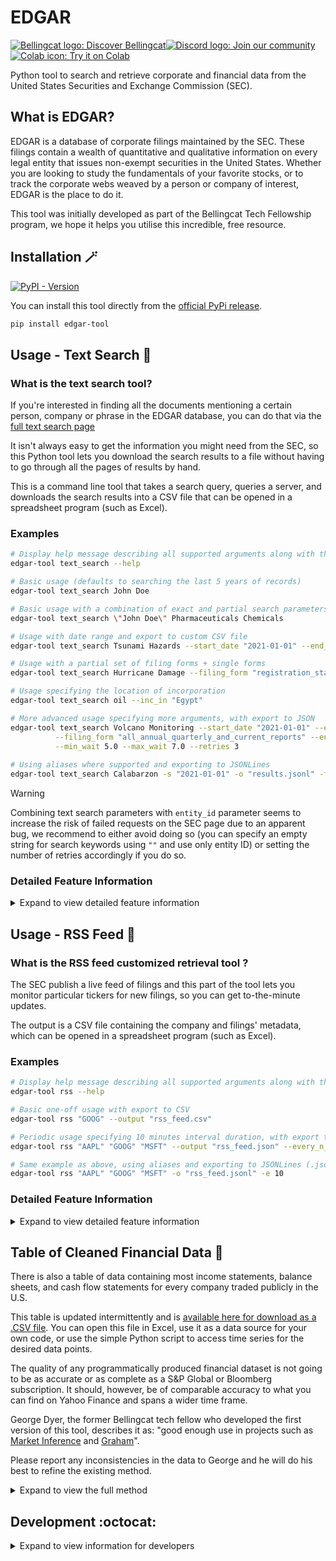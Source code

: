 # EDGAR

<a href="https://www.bellingcat.com"><img alt="Bellingcat logo: Discover Bellingcat" src="https://img.shields.io/badge/Discover%20Bellingcat-%20?style=for-the-badge&logo=data%3Aimage%2Fpng%3Bbase64%2CiVBORw0KGgoAAAANSUhEUgAAAA4AAAAYCAYAAADKx8xXAAABhGlDQ1BJQ0MgcHJvZmlsZQAAKJF9kT1Iw0AcxV9TS0UqDnZQEcxQneyiIo6likWwUNoKrTqYXPoFTRqSFBdHwbXg4Mdi1cHFWVcHV0EQ%2FABxdnBSdJES%2F5cUWsR4cNyPd%2Fced%2B8AoVllqtkTA1TNMtKJuJjLr4rBVwQwhhBEDEvM1JOZxSw8x9c9fHy9i%2FIs73N%2Fjn6lYDLAJxLHmG5YxBvEs5uWznmfOMzKkkJ8Tjxp0AWJH7kuu%2FzGueSwwDPDRjY9TxwmFktdLHcxKxsq8QxxRFE1yhdyLiuctzir1Tpr35O%2FMFTQVjJcpzmKBJaQRIo6klFHBVVYiNKqkWIiTftxD%2F%2BI40%2BRSyZXBYwcC6hBheT4wf%2Fgd7dmcXrKTQrFgcCLbX%2BMA8FdoNWw7e9j226dAP5n4Err%2BGtNYO6T9EZHixwBA9vAxXVHk%2FeAyx1g6EmXDMmR%2FDSFYhF4P6NvygODt0Dfmttbex%2BnD0CWulq%2BAQ4OgYkSZa97vLu3u7d%2Fz7T7%2BwHEU3LHAa%2FQ6gAAAAZiS0dEAAAAAAAA%2BUO7fwAAAAlwSFlzAAAuIwAALiMBeKU%2FdgAAAAd0SU1FB%2BgFHwwiMH4odB4AAAAZdEVYdENvbW1lbnQAQ3JlYXRlZCB3aXRoIEdJTVBXgQ4XAAAA50lEQVQ4y82SvWpCQRCFz25ERSJiCNqlUiS1b5AuEEiZIq1NOsGXCKms0wXSp9T6dskDiFikyiPc%2FrMZyf3FXSGQ0%2BzuzPl2ZoeVKgQ0gQ2wBVpVHlcDkjM5V%2FJ5nag6sJ%2FZX%2Bh%2FC7gEhqeAFKf7p1M9aB3b5oN1OomB7g1axUBPBr3GQHODHmOgqUF3MZAzKI2d4LWBV4H%2BMXDuJd1a7Cew1k7SwksaHC4LqNaw7aeX9GWHXkC1G1sTAS17Y3Kk2lnp4wNLiz0DrgLq8qt2MfmSSabAO%2FBBXp26dtrADPjOmN%2BAUdG7B3cE61l5hOZiAAAAAElFTkSuQmCC&logoColor=%23fff&color=%23000"></a><!--
--><a href="https://discord.gg/bellingcat"><img alt="Discord logo: Join our community" src="https://img.shields.io/badge/Join%20our%20community-%20?style=for-the-badge&logo=discord&logoColor=%23fff&color=%235865F2"></a><!--
--><a href="https://colab.research.google.com/github/bellingcat/EDGAR/blob/main/notebook/Bellingcat_EDGAR_Tool.ipynb"><img alt="Colab icon: Try it on Colab" src="https://img.shields.io/badge/Try%20it%20on%20Colab-%20?style=for-the-badge&logo=googlecolab&logoColor=fff&logoSize=auto&color=e8710a">
</a>

Python tool to search and retrieve corporate and financial data from the United States Securities and Exchange Commission (SEC). 

## What is EDGAR? 

EDGAR is a database of corporate filings maintained by the SEC. 
These filings contain a wealth of quantitative and qualitative information on every legal entity that issues non-exempt securities in the United States. 
Whether you are looking to study the fundamentals of your favorite stocks, or to track the corporate webs weaved by a person or company of interest, EDGAR is the place to do it.

This tool was initially developed as part of the Bellingcat Tech Fellowship program, we hope it helps you utilise this incredible, free resource.

## Installation :magic_wand:

[![PyPI - Version](https://img.shields.io/pypi/v/edgar-tool)
](https://pypi.org/project/edgar-tool/)

You can install this tool directly from the [official PyPi release](https://pypi.org/project/edgar-tool/).

```bash
pip install edgar-tool
```

## Usage - Text Search :mag_right:

### What is the text search tool?

If you're interested in finding all the documents mentioning a certain person, company or phrase in the EDGAR database, you can do that via the [full text search page](https://www.sec.gov/edgar/search/#)

It isn't always easy to get the information you might need from the SEC, so this Python tool lets you download the search results to a file without having to go through all the pages of results by hand.

This is a command line tool that takes a search query, queries a server, and downloads the search results into a CSV file that can be opened in a spreadsheet program (such as Excel).

### Examples

```bash
# Display help message describing all supported arguments along with their usage, aliases and eventual default values (type q to exit)
edgar-tool text_search --help

# Basic usage (defaults to searching the last 5 years of records)
edgar-tool text_search John Doe

# Basic usage with a combination of exact and partial search parameters
edgar-tool text_search \"John Doe\" Pharmaceuticals Chemicals

# Usage with date range and export to custom CSV file
edgar-tool text_search Tsunami Hazards --start_date "2021-01-01" --end_date "2021-12-31" --output "results.csv"

# Usage with a partial set of filing forms + single forms 
edgar-tool text_search Hurricane Damage --filing_form "registration_statements" --single_forms "['1-K', '1-SA']"

# Usage specifying the location of incorporation
edgar-tool text_search oil --inc_in "Egypt"

# More advanced usage specifying more arguments, with export to JSON
edgar-tool text_search Volcano Monitoring --start_date "2021-01-01" --end_date "2021-12-31" --output "results.json"\
          --filing_form "all_annual_quarterly_and_current_reports" --entity_id "0001030717" \
          --min_wait 5.0 --max_wait 7.0 --retries 3
          
# Using aliases where supported and exporting to JSONLines
edgar-tool text_search Calabarzon -s "2021-01-01" -o "results.jsonl" -f "all_annual_quarterly_and_current_reports" -r 3 -h
```

> [!WARNING]
> Combining text search parameters with `entity_id` parameter seems to increase the risk of failed requests on the SEC page due to an apparent bug, we recommend to either avoid doing so (you can specify an empty string for search keywords using `""` and use only entity ID) or setting the number of retries accordingly if you do so.

### Detailed Feature Information

<details>
<summary>Expand to view detailed feature information</summary>

#### Search parameters

Most search parameters from the EDGAR text search page are supported, including:
- `Document word or phrase` (mandatory)
- `Company name, ticker or CIK, or individual's name` (optional)
- `Filing category` (optional)
- `Filed from` and `Filed to` dates (optional)
- `Principal executive offices in` or `Incorporated in` (optional)

Currently unsupported search parameters are:
- `Filed date ranges` (since the same behavior can be achieved with `Filed from` and `Filed to` dates)

#### Output formats

Currently supported outputs formats are:
- CSV
- JSONLines (one JSON object per line)

Output format is determined by the file extension of the output file path. 
Accepted values are `.csv` and `.jsonl` (case-insensitive).

#### Retries

The tool supports retries in case of failed requests. Retries can be configured with the `--retries` argument, and the wait time between retries will be a random number between `--min_wait` and `--max_wait` arguments.

</details>

## Usage - RSS Feed :card_index:

### What is the RSS feed customized retrieval tool ?

The SEC publish a live feed of filings and this part of the tool lets you monitor particular tickers for new filings, so you can get to-the-minute updates.

The output is a CSV file containing the company and filings' metadata, which can be opened in a spreadsheet program (such as Excel).

### Examples

```bash
# Display help message describing all supported arguments along with their usage, aliases and eventual default values (type q to exit)
edgar-tool rss --help

# Basic one-off usage with export to CSV
edgar-tool rss "GOOG" --output "rss_feed.csv"

# Periodic usage specifying 10 minutes interval duration, with export to JSON
edgar-tool rss "AAPL" "GOOG" "MSFT" --output "rss_feed.json" --every_n_mins 10

# Same example as above, using aliases and exporting to JSONLines (.jsonl)
edgar-tool rss "AAPL" "GOOG" "MSFT" -o "rss_feed.jsonl" -e 10
```

### Detailed Feature Information

<details>
<summary>Expand to view detailed feature information</summary>

#### Companies CIK to Ticker mapping

Since the RSS feed uses CIKs instead of tickers, the tool includes a mapping of CIKs to tickers, which is used to filter the feed by ticker.
This mapping is obtained from the [SEC website](https://www.sec.gov/files/company_tickers.json) and is updated on user request.

#### Periodic retrieval

The RSS feed data returns the last 200 filings and is updated every 10 minutes (which doesn't mean all tickers are updated every 10 minutes).
The tool can fetch the feed either once on-demand, or at regular intervals.

</details>

## Table of Cleaned Financial Data :bank:

There is also a table of data containing most income statements, balance sheets, and cash flow statements for every company traded publicly in the U.S. 

This table is updated intermittently and is [available here for download as a .CSV file](https://edgar.marketinference.com/). You can open this file in Excel, use it as a data source for your own code, or use the simple Python script to access time series for the desired data points. 

The quality of any programmatically produced financial dataset is not going to be as accurate or as complete as a S&P Global or Bloomberg subscription. It should, however, be of comparable accuracy to what you can find on Yahoo Finance and spans a wider time frame.

George Dyer, the former Bellingcat tech fellow who developed the first version of this tool, describes it as: "good enough use in projects such as [Market Inference](https://www.marketinference.com/) and [Graham](https://graham.marketinference.com/info)". 

Please report any inconsistencies in the data to George and he will do his best to refine the existing method.

<details>
<summary>Expand to view the full method</summary>

The current table is created by the following method:

  - Monthly bulk download of all company facts data from EDGAR (this is the data set accessed by the official APIs)
  - Scraping of all calculation sheets related to each filing associated with a publicly traded company
  - Create a dictionary matching the most commonly used GAAP tags with a plain English term 
  - For a given company, for each year:
    - Determine what GAAP tags are listed under each cashflow / income / balance sheet headings (or whatever alternative terms the company happens to use) in the calculation sheet 
    - For each tag:
      - Obtain all the data associated with the tag in the company's bulk download folder for the desired year, and the preceding one 
      - Determine whether the data is duration or point in time
      - Identify quarterly and yearly values based on the time data associated with each data point
      - Recalculate all quarterly values if the reported ones are cumulative
      - Calculate Q4 value
      - Create cleaned and sorted time series
      - Isolate the value for the considered year (or calculate trailing twelve month value based on preceding four quarters for this year if the company hasn't reported yet)
    - For some particularly problematic data points such as debts I use addition between related data points to ensure consistency (this is why the debt amounts are not always perfectly accurate, but almost always in the ballpark)
    - Match the GAAP tags with their plain English term
    - Keep a database of orphan tags, and add them into the dictionary, manually

</details>

## Development :octocat:

<details>
<summary>Expand to view information for developers</summary>

This section describes how to install the project to run it from source, for example if you want to build new features.

```bash
# Clone the repository
git clone https://github.com/bellingcat/EDGAR.git

# Change directory to the project folder
cd EDGAR
```

This project uses [Poetry](https://python-poetry.org/docs) for dependency management and packaging.

```bash
# Install poetry if you haven't already
pip install poetry

# Install dependencies
poetry install

# Run the tool
poetry run edgar-tool --help

# Run unit tests using your Poetry environment's Python interpreter
poetry run pytest

# Run unit tests with tox
poetry run tox -- run-parallel
```
</details>
